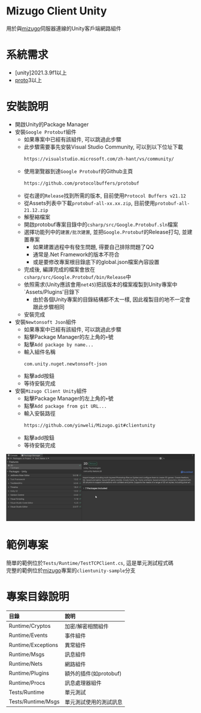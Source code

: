 # Mizugo Client Unity
用於與[mizugo]伺服器連線的Unity客戶端網路組件  

# 系統需求
* [unity]2021.3.9f1以上
* [proto]3以上

# 安裝說明
* 開啟Unity的Package Manager
* 安裝`Google Protobuf`組件
    * 如果專案中已經有該組件, 可以跳過此步驟
    * 此步驟需要事先安裝Visual Studio Community, 可以到以下位址下載
      ```sh
      https://visualstudio.microsoft.com/zh-hant/vs/community/
      ```
    * 使用瀏覽器到達`Google Protobuf`的Github主頁
      ```sh
      https://github.com/protocolbuffers/protobuf
      ```
    * 從右邊的`Release`找到所需的版本, 目前使用`Protocol Buffers v21.12`
    * 從Assets列表中下載`protobuf-all-xx.xx.zip`, 目前使用`protobuf-all-21.12.zip`
    * 解壓縮檔案
    * 開啟protobuf專案目錄中的`csharp/src/Google.Protobuf.sln`檔案
    * 選擇功能列中的`建置/批次建置`, 並把`Google.Protobuf`的Release打勾, 並建置專案
        * 如果建置過程中有發生問題, 得要自己排除問題了QQ
        * 通常是.Net Framework的版本不符合
        * 或是要修改專案根目錄底下的global.json檔案內容設置
    * 完成後, 編譯完成的檔案會放在`csharp/src/Google.Protobuf/bin/Release`中
    * 依照需求(Unity應該會用`net45`)把該版本的檔案複製到Unity專案中`Assets/Plugins'目錄下
        * 由於各個Unity專案的目錄結構都不太一樣, 因此複製目的地不一定會跟此步驟相同
    * 安裝完成
* 安裝`Newtonsoft Json`組件
    * 如果專案中已經有該組件, 可以跳過此步驟
    * 點擊Package Manager的左上角的`+`號
    * 點擊`Add package by name...`
    * 輸入組件名稱
      ```sh
      com.unity.nuget.newtonsoft-json
      ```
    * 點擊add按鈕
    * 等待安裝完成
* 安裝`Mizugo Client Unity`組件
    * 點擊Package Manager的左上角的`+`號
    * 點擊`Add package from git URL...`
    * 輸入安裝路徑
      ```sh
      https://github.com/yinweli/Mizugo.git#clientunity
      ```
    * 點擊add按鈕
    * 等待安裝完成

![install-client-unity]

# 範例專案
簡單的範例位於`Tests/Runtime/TestTCPClient.cs`, 這是單元測試程式碼  
完整的範例位於[mizugo]專案的`clientunity-sample`分支  

# 專案目錄說明

| 目錄                    | 說明                             |
|:------------------------|:---------------------------------|
| Runtime/Cryptos         | 加密/解密相關組件                |
| Runtime/Events          | 事件組件                         |
| Runtime/Exceptions      | 異常組件                         |
| Runtime/Msgs            | 訊息組件                         |
| Runtime/Nets            | 網路組件                         |
| Runtime/Plugins         | 額外的插件(如protobuf)           |
| Runtime/Procs           | 訊息處理器組件                   |
| Tests/Runtime           | 單元測試                         |
| Tests/Runtime/Msgs      | 單元測試使用的測試訊息           |

[mizugo]: https://github.com/yinweli/sheeter
[proto]: https://github.com/protocolbuffers/protobuf

[install-client-unity]: Documentation/Images/install-client-unity.gif